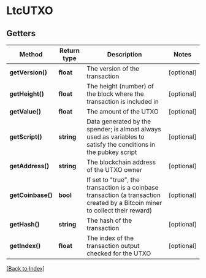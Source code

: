 # LtcUTXO

## Getters

Method | Return type | Description | Notes
------------ | ------------- | ------------- | -------------
**getVersion()** | **float** | The version of the transaction | [optional]
**getHeight()** | **float** | The height (number) of the block where the transaction is included in | [optional]
**getValue()** | **float** | The amount of the UTXO | [optional]
**getScript()** | **string** | Data generated by the spender; is almost always used as variables to satisfy the conditions in the pubkey script | [optional]
**getAddress()** | **string** | The blockchain address of the UTXO owner | [optional]
**getCoinbase()** | **bool** | If set to "true", the transaction is a coinbase transaction (a transaction created by a Bitcoin miner to collect their reward) | [optional]
**getHash()** | **string** | The hash of the transaction | [optional]
**getIndex()** | **float** | The index of the transaction output checked for the UTXO | [optional]

[[Back to Index]](../index.md)
